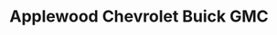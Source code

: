 ---
title: "Applewood Chevrolet Buick GMC"
url: /mississauga/applewood-chevrolet-buick-gmc/
shop: car
---